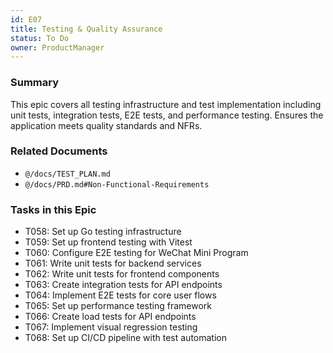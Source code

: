 ```yaml
---
id: E07
title: Testing & Quality Assurance
status: To Do
owner: ProductManager
---
```


### Summary

This epic covers all testing infrastructure and test implementation including unit tests, integration tests, E2E tests, and performance testing. Ensures the application meets quality standards and NFRs.

### Related Documents

- `@/docs/TEST_PLAN.md`
- `@/docs/PRD.md#Non-Functional-Requirements`

### Tasks in this Epic

- T058: Set up Go testing infrastructure
- T059: Set up frontend testing with Vitest
- T060: Configure E2E testing for WeChat Mini Program
- T061: Write unit tests for backend services
- T062: Write unit tests for frontend components
- T063: Create integration tests for API endpoints
- T064: Implement E2E tests for core user flows
- T065: Set up performance testing framework
- T066: Create load tests for API endpoints
- T067: Implement visual regression testing
- T068: Set up CI/CD pipeline with test automation 